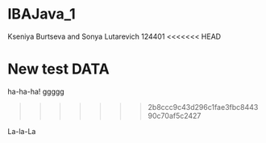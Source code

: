 # IBAJava_1
Kseniya Burtseva and Sonya Lutarevich
124401
<<<<<<< HEAD

New test DATA
=======
ha-ha-ha! ggggg
>>>>>>> 2b8ccc9c43d296c1fae3fbc844390c70af5c2427

La-la-La
